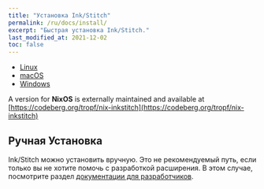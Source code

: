 ```yaml
---
title: "Установка Ink/Stitch"
permalink: /ru/docs/install/
excerpt: "Быстрая установка Ink/Stitch."
last_modified_at: 2021-12-02
toc: false
---
```

* <i class="fab fa-linux"></i> [Linux](/ru/docs/install-linux/)
* <i class="fab fa-apple"></i> [macOS](/ru/docs/install-macos/)
* <i class="fab fa-windows"></i> [Windows](/ru/docs/install-windows/)

A version for **NixOS** is externally maintained and available at [https://codeberg.org/tropf/nix-inkstitch](https://codeberg.org/tropf/nix-inkstitch)

## Ручная Установка

Ink/Stitch можно установить вручную. Это не рекомендуемый путь, если только вы не хотите помочь с разработкой расширения.
В этом случае, посмотрите раздел [документации для разработчиков](/ru/developers/inkstitch/manual-setup/).
